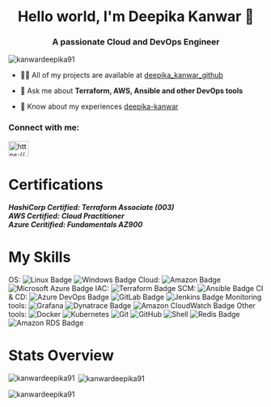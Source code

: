 <h1 align="center">Hello world, I'm Deepika Kanwar <span class="wave">👋</span></h1>
<h3 align="center">A passionate Cloud and DevOps Engineer</h3>

<p align="left"> <img src="https://komarev.com/ghpvc/?username=kanwardeepika91&label=Profile%20views&color=0e75b6&style=flat" alt="kanwardeepika91" /> </p>

- 👨‍💻 All of my projects are available at [deepika_kanwar_github](https://github.com/kanwardeepika91)

- 💬 Ask me about **Terraform, AWS, Ansible and other DevOps tools**

- 📄 Know about my experiences [deepika-kanwar](https://www.linkedin.com/in/deepika-kanwar)

<h3 align="left">Connect with me:</h3>
<p align="left">
<a href=https://www.linkedin.com/in/deepika-kanwar/" target="blank"><img align="center" alt="https://www.linkedin.com/in/deepika-kanwar/" height="30" width="40" /></a>
</p>

# Certifications
***HashiCorp Certified: Terraform Associate (003)***  
***AWS Certified: Cloud Practitioner***   
***Azure Ceritified: Fundamentals AZ900*** 


# My Skills
OS: ![Linux Badge](https://img.shields.io/badge/Linux-FCC624?logo=linux&logoColor=000&style=flat-square) ![Windows Badge](https://img.shields.io/badge/Windows-0078D4?logo=windows&logoColor=fff&style=flat-square)
Cloud: ![Amazon Badge](https://img.shields.io/badge/Amazon-F90?logo=amazon&logoColor=fff&style=flat-square) ![Microsoft Azure Badge](https://img.shields.io/badge/Microsoft%20Azure-0078D4?logo=microsoftazure&logoColor=fff&style=flat-square)
IAC: ![Terraform Badge](https://img.shields.io/badge/Terraform-844FBA?logo=terraform&logoColor=fff&style=flat-square)
SCM: ![Ansible Badge](https://img.shields.io/badge/Ansible-E00?logo=ansible&logoColor=fff&style=flat-square)
CI & CD: ![Azure DevOps Badge](https://img.shields.io/badge/Azure%20DevOps-0078D7?logo=azuredevops&logoColor=fff&style=flat-square) ![GitLab Badge](https://img.shields.io/badge/GitLab-FC6D26?logo=gitlab&logoColor=fff&style=flat-square) ![Jenkins Badge](https://img.shields.io/badge/Jenkins-D24939?logo=jenkins&logoColor=fff&style=flat-square)
Monitoring tools: ![Grafana](https://img.shields.io/badge/-Grafana-000?&logo=Grafana) ![Dynatrace Badge](https://img.shields.io/badge/Dynatrace-1496FF?logo=dynatrace&logoColor=fff&style=flat-square) ![Amazon CloudWatch Badge](https://img.shields.io/badge/Amazon%20CloudWatch-FF4F8B?logo=amazoncloudwatch&logoColor=fff&style=flat-square)
Other tools:
![Docker](https://img.shields.io/badge/-Docker-black?style=flat-square&logo=docker)
![Kubernetes](https://img.shields.io/badge/-Kubernetes-326CE5?style=flat-square&logo=Kubernetes&logoColor=ffffff)
![Git](https://img.shields.io/badge/-Git-black?style=flat-square&logo=git)
![GitHub](https://img.shields.io/badge/-GitHub-181717?style=flat-square&logo=github)
![Shell](https://img.shields.io/badge/-Shell-blasck?style=plastic&logo=Shell)
![Redis Badge](https://img.shields.io/badge/Redis-DC382D?logo=redis&logoColor=fff&style=flat-square)
![Amazon RDS Badge](https://img.shields.io/badge/Amazon%20RDS-527FFF?logo=amazonrds&logoColor=fff&style=flat-square)

# Stats Overview
<p><img align="left" src="https://github-readme-stats.vercel.app/api/top-langs?username=kanwardeepika91&show_icons=true&locale=en&layout=compact&theme=radical"" alt="kanwardeepika91" /></p> 

<p>&nbsp;<img align="center" src="https://github-readme-stats.vercel.app/api?username=kanwardeepika91&show_icons=true&locale=en&theme=radical"" alt="kanwardeepika91" /></p>

<p><img align="center" src="https://github-readme-streak-stats.herokuapp.com/api?user=kanwardeepika91&show_icons=true&locale=en&theme=radical"" alt="kanwardeepika91" /></p>
